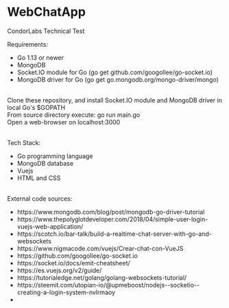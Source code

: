# WebChatApp
CondorLabs Technical Test

Requirements:

<ul>
  <li>Go 1.13 or newer</li>
  <li>MongoDB</li>
  <li>Socket.IO module for Go (go get github.com/googollee/go-socket.io)</li>
  <li>MongoDB driver for Go (go get go.mongodb.org/mongo-driver/mongo)</li>
</ul>

<br>Clone these repository, and install Socket.IO module and MongoDB driver in local Go's $GOPATH
<br>From source directory execute: go run main.go
<br>Open a web-browser on localhost:3000

<br>Tech Stack:
<ul>
  <li>Go programming language</li>
  <li>MongoDB database</li>
  <li>Vuejs</li>
  <li>HTML and CSS</li>
</ul>

<br>External code sources:
<ul>
  <li>https://www.mongodb.com/blog/post/mongodb-go-driver-tutorial</li>
  <li>https://www.thepolyglotdeveloper.com/2018/04/simple-user-login-vuejs-web-application/</li>
  <li>https://scotch.io/bar-talk/build-a-realtime-chat-server-with-go-and-websockets</li>
  <li>https://www.nigmacode.com/vuejs/Crear-chat-con-VueJS</li>
  <li>https://github.com/googollee/go-socket.io</li>
  <li>https://socket.io/docs/emit-cheatsheet/</li>
  <li>https://es.vuejs.org/v2/guide/</li>
  <li>https://tutorialedge.net/golang/golang-websockets-tutorial/</li>
  <li>https://steemit.com/utopian-io/@upmeboost/nodejs--socketio--creating-a-login-system-nvlrmaoy</li>
  <li></li>
</ul>

  

